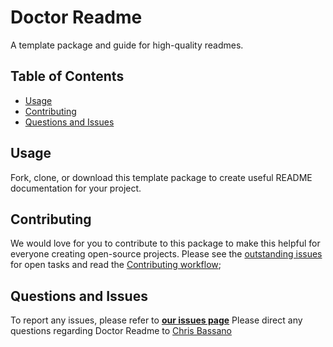 # Doctor Readme

A template package and guide for high-quality readmes.

## Table of Contents 
- [Usage](#usage)
- [Contributing](#contributing)
- [Questions and Issues](#questions-and-issues)

## Usage
Fork, clone, or download this template package to create useful README documentation for your project. 

## Contributing
We would love for you to contribute to this package to make this helpful for everyone creating open-source projects. Please see the [outstanding issues](https://github.com/christo4b/Doctor_Readme/issues) for open tasks and read the [Contributing workflow](https://github.com/christo4b/Doctor_Readme/CONTRIBUTING.md);

## Questions and Issues
To report any issues, please refer to [**our issues page**](https://github.com/christo4b/Doctor_Readme/issues)
Please direct any questions regarding Doctor Readme to [Chris Bassano](mailto:christo4b@gmail.com)








